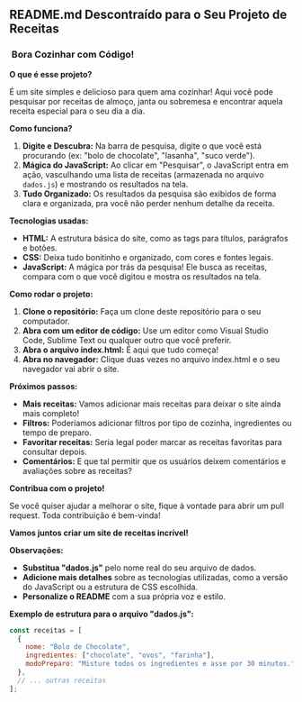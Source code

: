 ## **README.md Descontraído para o Seu Projeto de Receitas**

### ‍ Bora Cozinhar com Código! 

**O que é esse projeto?**

É um site simples e delicioso para quem ama cozinhar! Aqui você pode pesquisar por receitas de almoço, janta ou sobremesa e encontrar aquela receita especial para o seu dia a dia.

**Como funciona?**

1. **Digite e Descubra:** Na barra de pesquisa, digite o que você está procurando (ex: "bolo de chocolate", "lasanha", "suco verde").
2. **Mágica do JavaScript:** Ao clicar em "Pesquisar", o JavaScript entra em ação, vasculhando uma lista de receitas (armazenada no arquivo `dados.js`) e mostrando os resultados na tela.
3. **Tudo Organizado:** Os resultados da pesquisa são exibidos de forma clara e organizada, pra você não perder nenhum detalhe da receita.

**Tecnologias usadas:**

* **HTML:** A estrutura básica do site, como as tags para títulos, parágrafos e botões.
* **CSS:** Deixa tudo bonitinho e organizado, com cores e fontes legais.
* **JavaScript:** A mágica por trás da pesquisa! Ele busca as receitas, compara com o que você digitou e mostra os resultados na tela.

**Como rodar o projeto:**

1. **Clone o repositório:** Faça um clone deste repositório para o seu computador.
2. **Abra com um editor de código:** Use um editor como Visual Studio Code, Sublime Text ou qualquer outro que você preferir.
3. **Abra o arquivo index.html:** É aqui que tudo começa!
4. **Abra no navegador:** Clique duas vezes no arquivo index.html e o seu navegador vai abrir o site.

**Próximos passos:**

* **Mais receitas:** Vamos adicionar mais receitas para deixar o site ainda mais completo!
* **Filtros:** Poderíamos adicionar filtros por tipo de cozinha, ingredientes ou tempo de preparo.
* **Favoritar receitas:** Seria legal poder marcar as receitas favoritas para consultar depois.
* **Comentários:** E que tal permitir que os usuários deixem comentários e avaliações sobre as receitas?

**Contribua com o projeto!**

Se você quiser ajudar a melhorar o site, fique à vontade para abrir um pull request. Toda contribuição é bem-vinda!

**Vamos juntos criar um site de receitas incrível!** 

**Observações:**

* **Substitua "dados.js"** pelo nome real do seu arquivo de dados.
* **Adicione mais detalhes** sobre as tecnologias utilizadas, como a versão do JavaScript ou a estrutura de CSS escolhida.
* **Personalize o README** com a sua própria voz e estilo.

**Exemplo de estrutura para o arquivo "dados.js":**

```javascript
const receitas = [
  {
    nome: "Bolo de Chocolate",
    ingredientes: ["chocolate", "ovos", "farinha"],
    modoPreparo: "Misture todos os ingredientes e asse por 30 minutos."
  },
  // ... outras receitas
];
